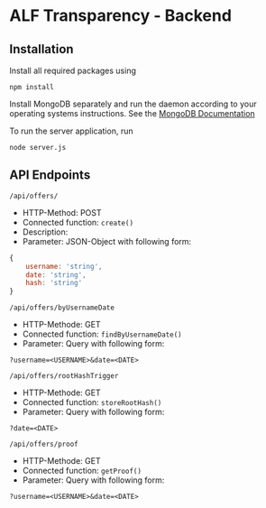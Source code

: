 # ALF Transparency - Backend
## Installation
Install all required packages using
```
npm install
```

Install MongoDB separately and run the daemon according to your operating systems instructions. See the [MongoDB Documentation](https://docs.mongodb.com/manual/administration/install-community/)

To run the server application, run
```
node server.js
```
## API Endpoints
`/api/offers/`
- HTTP-Method: POST
- Connected function: `create()`
- Description: 
- Parameter: JSON-Object with following form:
```javascript
{
    username: 'string',
    date: 'string',
    hash: 'string'
}
```

`/api/offers/byUsernameDate`
- HTTP-Methode: GET
- Connected function: `findByUsernameDate()`
- Parameter: Query with following form:
```
?username=<USERNAME>&date=<DATE>
```

`/api/offers/rootHashTrigger`
- HTTP-Methode: GET
- Connected function: `storeRootHash()`
- Parameter: Query with following form:
```
?date=<DATE>
```

`/api/offers/proof`
- HTTP-Methode: GET
- Connected function: `getProof()`
- Parameter: Query with following form:
```
?username=<USERNAME>&date=<DATE>
```

